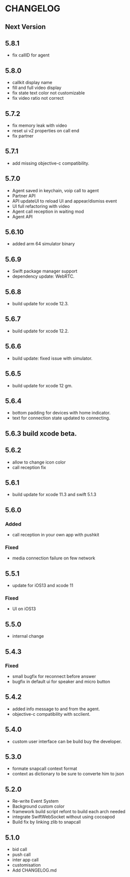 # CHANGELOG

## Next Version
## 5.8.1
- fix callID for agent

## 5.8.0
- callkit display name
- fill and full video display
- fix state text color not customizable
- fix video ratio not correct

## 5.7.2
- fix memory leak with video
- reset ui v2 properties on call end
- fix partner

## 5.7.1
- add missing objective-c compatibility.

## 5.7.0
- Agent saved in keychain, voip call to agent
- Partner API
- API updateUI to reload UI and appear/dismiss event
- UI full refactoring with video
- Agent call reception in waiting mod
- Agent API

## 5.6.10
- added arm 64 simulator binary
## 5.6.9
- Swift package manager support
- dependency update: WebRTC.
## 5.6.8
- build update for xcode 12.3.
## 5.6.7
- build update for xcode 12.2.
## 5.6.6
- build update: fixed issue with simulator.
## 5.6.5
- build update for xcode 12 gm.
## 5.6.4
- bottom padding for devices with home indicator.
- text for connection state updated to connecting.

## 5.6.3 build xcode beta.
## 5.6.2
- allow to change icon color
- call reception fix
## 5.6.1
- build update for xcode 11.3 and swift 5.1.3

## 5.6.0
### Added 
- call reception in your own app with pushkit

### Fixed
- media connection failure on few network

## 5.5.1

- update for iOS13 and xcode 11

### Fixed
- UI on iOS13

## 5.5.0
- internal change

## 5.4.3 
### Fixed
- small bugfix for reconnect before answer
- bugfix in default ui for speaker and micro button

## 5.4.2
- added info message to and from  the agent. 
- objective-c compatibility with scclient.  

## 5.4.0
- custom user interface can be build buy the developer.

## 5.3.0

- formate snapcall context format 
- context as dictionary to be sure to converte him to json 

## 5.2.0

- Re-write Event System 
- Background custom color
- framework build script refont to build each arch needed
- integrate SwiftWebSocket without using cocoapod
- Build fix by linking zlib to snapcall

## 5.1.0
- bid call
- push call
- inter app call
- customisation
- Add CHANGELOG.md

